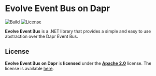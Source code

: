 # Evolve Event Bus on Dapr

[![Build](https://github.com/evolvesw/evolve-data/actions/workflows/build.yml/badge.svg)](https://github.com/evolvesw/evolve-eventbus-dapr/actions/workflows/build.yml)
[![License](https://img.shields.io/github/license/evolvesw/evolve-eventbus-dapr?logo=apache&style=flat-square&color=blue)](LICENSE)

**Evolve Event Bus** is a .NET library that provides a simple and easy to use abstraction over the Dapr Event Bus.

## License

**Evolve Event Bus on Dapr** is **licensed** under the **[Apache 2.0]** license. The license is available [here](LICENSE).

[Apache 2.0]: https://www.apache.org/licenses/LICENSE-2.0